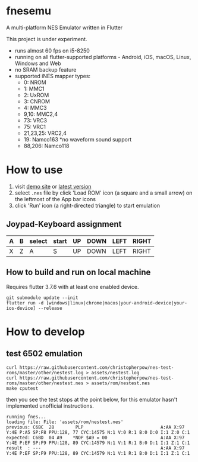 # fnesemu

A multi-platform NES Emulator written in Flutter

This project is under experiment.

- runs almost 60 fps on i5-8250
- running on all flutter-supported platforms - Android, iOS, macOS, Linux, Windows and Web
- no SRAM backup feature
- supported iNES mapper types:
    - 0: NROM
    - 1: MMC1
    - 2: UxROM
    - 3: CNROM
    - 4: MMC3
    - 9,10: MMC2,4
    - 73: VRC3
    - 75: VRC1
    - 21,23,25: VRC2,4
    - 19: Namco163 *no waveform sound support
    - 88,206: Namco118

# How to use 

1. visit [demo site](https://fnesemu.codemagic.app) or [latest version](https://reki2000.github.io/fnesemu/)
1. select `.nes` file by click 'Load ROM' icon (a square and a small arrow) on the leftmost of the App bar icons
1. click 'Run' icon (a right-directed triangle) to start emulation

## Joypad-Keyboard assignment

| A | B | select | start | UP | DOWN | LEFT | RIGHT |
|---|---|--------|-------|----|------|------|------|
| X | Z | A | S | UP | DOWN | LEFT | RIGHT |

## How to build and run on local machine

Requires flutter 3.7.6 with at least one enabled device.

```
git submodule update --init
flutter run -d [windows|linux|chrome|macos|your-android-device|your-ios-device] --release
```

# How to develop


## test 6502 emulation

```
curl https://raw.githubusercontent.com/christopherpow/nes-test-roms/master/other/nestest.log > assets/nestest.log
curl https://raw.githubusercontent.com/christopherpow/nes-test-roms/master/other/nestest.nes > assets/rom/nestest.nes
make cputest
```

then you see the test stops at the point below, for this emulator hasn't implemented unofficial instructions.

```
running fnes...
loading file: File: 'assets/rom/nestest.nes'
previous: C6BC  28        PLP                             A:AA X:97 Y:4E P:A5 SP:F8 PPU:128, 77 CYC:14575 N:1 V:0 R:1 B:0 D:0 I:1 Z:0 C:1 
expected: C6BD  04 A9    *NOP $A9 = 00                    A:AA X:97 Y:4E P:EF SP:F9 PPU:128, 89 CYC:14579 N:1 V:1 R:1 B:0 D:1 I:1 Z:1 C:1 
result  : ---                                             A:AA X:97 Y:4E P:EF SP:F9 PPU:128, 89 CYC:14579 N:1 V:1 R:1 B:0 D:1 I:1 Z:1 C:1 
```

